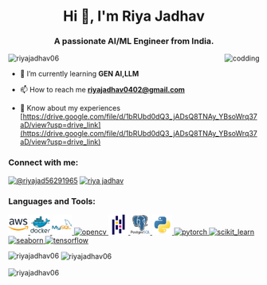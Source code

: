 <h1 align="center">Hi 👋, I'm Riya Jadhav</h1>
<h3 align="center">A passionate AI/ML Engineer from India.</h3>
<img align="right" alt="codding",width="350"src="https://media.istockphoto.com/id/862605880/vector/girl-of-an-office-worker-rejoices-in-success-working.jpg?s=612x612&w=0&k=20&c=zcwPawvdUhpI6VapsEoW3t6aNhnYmzacJSf5aeyhQg8=">

<p align="left"> <img src="https://komarev.com/ghpvc/?username=riyajadhav06&label=Profile%20views&color=0e75b6&style=flat" alt="riyajadhav06" /> </p>

- 🌱 I’m currently learning   **GEN AI,LLM**

- 📫 How to reach me **riyajadhav0402@gmail.com**

- 📄 Know about my experiences [https://drive.google.com/file/d/1bRUbd0dQ3_jADsQ8TNAy_YBsoWrq37aD/view?usp=drive_link](https://drive.google.com/file/d/1bRUbd0dQ3_jADsQ8TNAy_YBsoWrq37aD/view?usp=drive_link)

<h3 align="left">Connect with me:</h3>
<p align="left">
<a href="https://twitter.com/@riyajad56291965" target="blank"><img align="center" src="https://raw.githubusercontent.com/rahuldkjain/github-profile-readme-generator/master/src/images/icons/Social/twitter.svg" alt="@riyajad56291965" height="30" width="40" /></a>
<a href="https://linkedin.com/in/riya jadhav" target="blank"><img align="center" src="https://raw.githubusercontent.com/rahuldkjain/github-profile-readme-generator/master/src/images/icons/Social/linked-in-alt.svg" alt="riya jadhav" height="30" width="40" /></a>
</p>

<h3 align="left">Languages and Tools:</h3>
<p align="left"> <a href="https://aws.amazon.com" target="_blank" rel="noreferrer"> <img src="https://raw.githubusercontent.com/devicons/devicon/master/icons/amazonwebservices/amazonwebservices-original-wordmark.svg" alt="aws" width="40" height="40"/> </a> <a href="https://www.docker.com/" target="_blank" rel="noreferrer"> <img src="https://raw.githubusercontent.com/devicons/devicon/master/icons/docker/docker-original-wordmark.svg" alt="docker" width="40" height="40"/> </a> <a href="https://www.mysql.com/" target="_blank" rel="noreferrer"> <img src="https://raw.githubusercontent.com/devicons/devicon/master/icons/mysql/mysql-original-wordmark.svg" alt="mysql" width="40" height="40"/> </a> <a href="https://opencv.org/" target="_blank" rel="noreferrer"> <img src="https://www.vectorlogo.zone/logos/opencv/opencv-icon.svg" alt="opencv" width="40" height="40"/> </a> <a href="https://pandas.pydata.org/" target="_blank" rel="noreferrer"> <img src="https://raw.githubusercontent.com/devicons/devicon/2ae2a900d2f041da66e950e4d48052658d850630/icons/pandas/pandas-original.svg" alt="pandas" width="40" height="40"/> </a> <a href="https://www.postgresql.org" target="_blank" rel="noreferrer"> <img src="https://raw.githubusercontent.com/devicons/devicon/master/icons/postgresql/postgresql-original-wordmark.svg" alt="postgresql" width="40" height="40"/> </a> <a href="https://www.python.org" target="_blank" rel="noreferrer"> <img src="https://raw.githubusercontent.com/devicons/devicon/master/icons/python/python-original.svg" alt="python" width="40" height="40"/> </a> <a href="https://pytorch.org/" target="_blank" rel="noreferrer"> <img src="https://www.vectorlogo.zone/logos/pytorch/pytorch-icon.svg" alt="pytorch" width="40" height="40"/> </a> <a href="https://scikit-learn.org/" target="_blank" rel="noreferrer"> <img src="https://upload.wikimedia.org/wikipedia/commons/0/05/Scikit_learn_logo_small.svg" alt="scikit_learn" width="40" height="40"/> </a> <a href="https://seaborn.pydata.org/" target="_blank" rel="noreferrer"> <img src="https://seaborn.pydata.org/_images/logo-mark-lightbg.svg" alt="seaborn" width="40" height="40"/> </a> <a href="https://www.tensorflow.org" target="_blank" rel="noreferrer"> <img src="https://www.vectorlogo.zone/logos/tensorflow/tensorflow-icon.svg" alt="tensorflow" width="40" height="40"/> </a> </p>

<p><img align="left" src="https://github-readme-stats.vercel.app/api/top-langs?username=riyajadhav06&show_icons=true&locale=en&layout=compact" alt="riyajadhav06" /></p>

<p>&nbsp;<img align="center" src="https://github-readme-stats.vercel.app/api?username=riyajadhav06&show_icons=true&locale=en" alt="riyajadhav06" /></p>

<p><img align="center" src="https://github-readme-streak-stats.herokuapp.com/?user=riyajadhav06&" alt="riyajadhav06" /></p>

